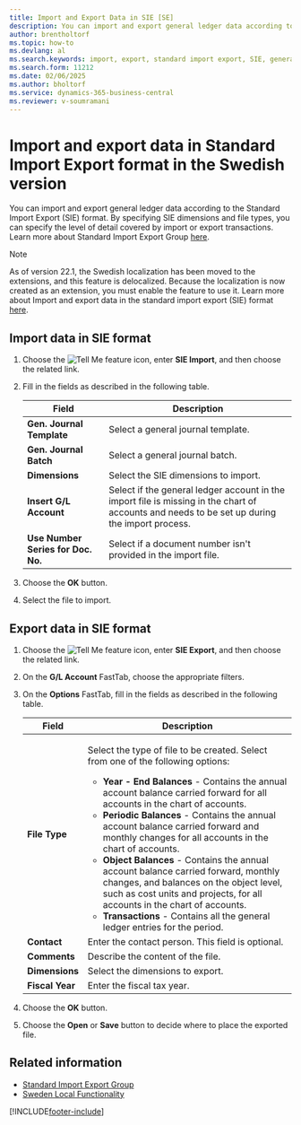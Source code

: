 ```yaml
---
title: Import and Export Data in SIE [SE]
description: You can import and export general ledger data according to the standard import export (SIE) format explained in this article.
author: brentholtorf
ms.topic: how-to
ms.devlang: al
ms.search.keywords: import, export, standard import export, SIE, general ledger data
ms.search.form: 11212
ms.date: 02/06/2025
ms.author: bholtorf
ms.service: dynamics-365-business-central
ms.reviewer: v-soumramani
---
```


# Import and export data in Standard Import Export format in the Swedish version

You can import and export general ledger data according to the Standard Import Export (SIE) format. By specifying SIE dimensions and file types, you can specify the level of detail covered by import or export transactions. Learn more about Standard Import Export Group [here](https://go.microsoft.com/fwlink/?LinkID=164870&clcid=0x41d).  

> [!NOTE]
> As of version 22.1, the Swedish localization has been moved to the extensions, and this feature is delocalized. Because the localization is now created as an extension, you must enable the feature to use it. Learn more about Import and export data in the standard import export (SIE) format [here](how-to-use-sie-audit-files-export.md).

## Import data in SIE format  

1. Choose the ![Tell Me feature](../../media/ui-search/search_small.png "Tell me what you want to do") icon, enter **SIE Import**, and then choose the related link.  
1. Fill in the fields as described in the following table.  

    |Field|Description|  
    |---------------------------------|---------------------------------------|  
    |**Gen. Journal Template**|Select a general journal template.|  
    |**Gen. Journal Batch**|Select a general journal batch.|  
    |**Dimensions**|Select the SIE dimensions to import.|  
    |**Insert G/L Account**|Select if the general ledger account in the import file is missing in the chart of accounts and needs to be set up during the import process.|  
    |**Use Number Series for Doc. No.**|Select if a document number isn't provided in the import file.|  

1. Choose the **OK** button.
1. Select the file to import.  

## Export data in SIE format  

1. Choose the ![Tell Me feature](../../media/ui-search/search_small.png "Tell me what you want to do") icon, enter **SIE Export**, and then choose the related link.  
1. On the **G/L Account** FastTab, choose the appropriate filters.  
1. On the **Options** FastTab, fill in the fields as described in the following table.  

    |Field|Description|  
    |---------------------------------|---------------------------------------|  
    |**File Type**|<p>Select the type of file to be created. Select from one of the following options:</p><ul><li>**Year - End Balances** - Contains the annual account balance carried forward for all accounts in the chart of accounts.</li><li>**Periodic Balances** - Contains the annual account balance carried forward and monthly changes for all accounts in the chart of accounts.</li><li>**Object Balances** - Contains the annual account balance carried forward, monthly changes, and balances on the object level, such as cost units and projects, for all accounts in the chart of accounts.</li><li>**Transactions** - Contains all the general ledger entries for the period.</li></ul>|  
    |**Contact**|Enter the contact person. This field is optional.|  
    |**Comments**|Describe the content of the file.|  
    |**Dimensions**|Select the dimensions to export.|  
    |**Fiscal Year**|Enter the fiscal tax year.|

1. Choose the **OK** button.
1. Choose the **Open** or **Save** button to decide where to place the exported file.

## Related information

- [Standard Import Export Group](https://go.microsoft.com/fwlink/?LinkID=164870&clcid=0x41d)   
- [Sweden Local Functionality](sweden-local-functionality.md)

[!INCLUDE[footer-include](../../includes/footer-banner.md)]
